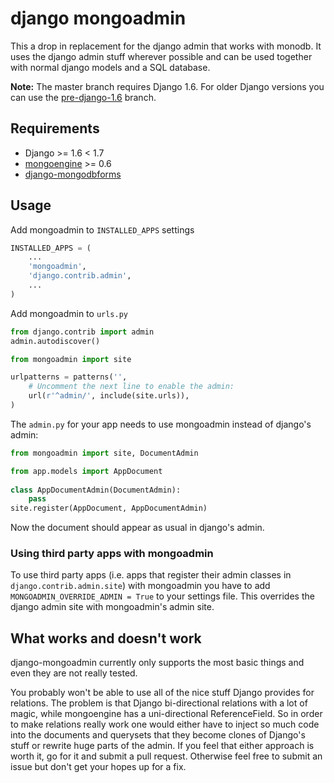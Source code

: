 # django mongoadmin

This a drop in replacement for the django admin that works with monodb. It uses the django admin stuff wherever possible and can be used together with normal django models and a SQL database.

__Note:__ The master branch requires Django 1.6. For older Django versions you can use the [pre-django-1.6](https://github.com/jschrewe/django-mongoadmin/tree/pre-django-1.6) branch.

## Requirements

 * Django >= 1.6 < 1.7
 * [mongoengine](http://mongoengine.org/) >= 0.6
 * [django-mongodbforms](https://github.com/jschrewe/django-mongodbforms)

## Usage

Add mongoadmin to `INSTALLED_APPS` settings

```python
INSTALLED_APPS = (
	...
   	'mongoadmin',
   	'django.contrib.admin',
	...
)
```

Add mongoadmin to `urls.py`

```python
from django.contrib import admin
admin.autodiscover()

from mongoadmin import site

urlpatterns = patterns('',
   	# Uncomment the next line to enable the admin:
   	url(r'^admin/', include(site.urls)),
)
```

The `admin.py` for your app needs to use mongoadmin instead of django's admin:

```python
from mongoadmin import site, DocumentAdmin

from app.models import AppDocument
	
class AppDocumentAdmin(DocumentAdmin):
    pass
site.register(AppDocument, AppDocumentAdmin)
```
	
Now the document should appear as usual in django's admin.

### Using third party apps with mongoadmin

To use third party apps (i.e. apps that register their admin classes in `django.contrib.admin.site`) with mongoadmin you have to add `MONGOADMIN_OVERRIDE_ADMIN = True` to your settings file. This overrides the django admin site with mongoadmin's admin site.

## What works and doesn't work

django-mongoadmin currently only supports the most basic things and even they are not really tested.

You probably won't be able to use all of the nice stuff Django provides for relations. The problem is that Django bi-directional relations with a lot of magic, while mongoengine has a uni-directional ReferenceField. So in order to make relations really work one would either have to inject so much code into the documents and querysets that they become clones of Django's stuff or rewrite huge parts of the admin. If you feel that either approach is worth it, go for it and submit a pull request. Otherwise feel free to submit an issue but don't get your hopes up for a fix.



